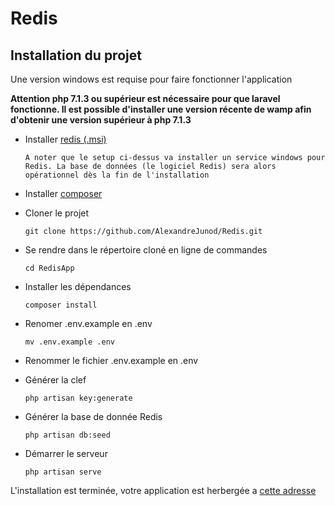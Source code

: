 # Redis

## Installation du projet

Une version windows est requise pour faire fonctionner l'application

**Attention php 7.1.3 ou supérieur est nécessaire pour que laravel fonctionne. Il est possible d'installer une version récente de wamp afin d'obtenir une version supérieur à php 7.1.3**

- Installer [redis (.msi)](https://github.com/MSOpenTech/redis/releases/download/win-3.2.100/Redis-x64-3.2.100.msi) 

  `A noter que le setup ci-dessus va installer un service windows pour Redis. La base de données (le logiciel Redis) sera alors opérationnel dès la fin de l'installation`

- Installer [composer](https://getcomposer.org/)

- Cloner le projet

  `git clone https://github.com/AlexandreJunod/Redis.git`

- Se rendre dans le répertoire cloné en ligne de commandes

  `cd RedisApp`

- Installer les dépendances

  `composer install`
  
- Renomer .env.example en .env

  `mv .env.example .env`

- Renommer le fichier .env.example en .env

- Générer la clef 

  `php artisan key:generate`

- Générer la base de donnée Redis

  `php artisan db:seed`

- Démarrer le serveur

  `php artisan serve`

L'installation est terminée, votre application est herbergée a [cette adresse](http://localhost:8000)


